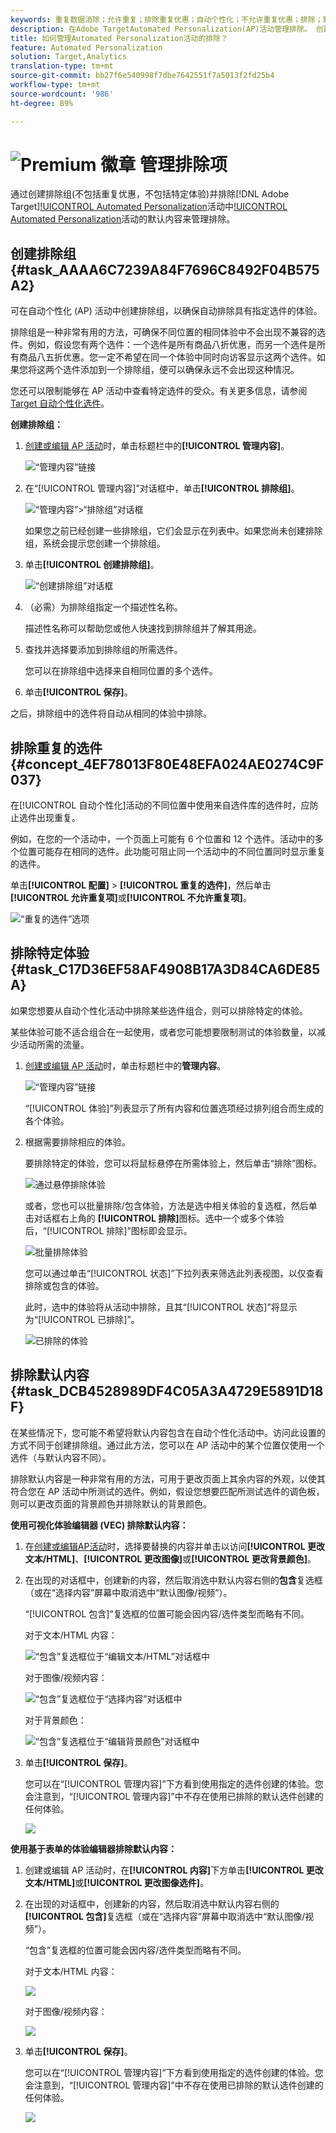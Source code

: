 ```yaml
---
keywords: 重复数据消除；允许重复；排除重复优惠；自动个性化；不允许重复优惠；排除；默认内容；排除组；
description: 在Adobe TargetAutomated Personalization(AP)活动管理排除。 创建排除组并排除重复优惠、特定体验和默认内容。
title: 如何管理Automated Personalization活动的排除？
feature: Automated Personalization
solution: Target,Analytics
translation-type: tm+mt
source-git-commit: bb27f6e540998f7dbe7642551f7a5013f2fd25b4
workflow-type: tm+mt
source-wordcount: '986'
ht-degree: 89%

---
```



# ![Premium 徽章](/help/assets/premium.png) 管理排除项

通过创建排除组(不包括重复优惠，不包括特定体验)并排除[!DNL Adobe Target][!UICONTROL Automated Personalization](AP)活动中[!UICONTROL Automated Personalization](AP)活动的默认内容来管理排除。

## 创建排除组 {#task_AAAA6C7239A84F7696C8492F04B575A2}

可在自动个性化 (AP) 活动中创建排除组，以确保自动排除具有指定选件的体验。

排除组是一种非常有用的方法，可确保不同位置的相同体验中不会出现不兼容的选件。例如，假设您有两个选件：一个选件是所有商品八折优惠，而另一个选件是所有商品八五折优惠。您一定不希望在同一个体验中同时向访客显示这两个选件。如果您将这两个选件添加到一个排除组，便可以确保永远不会出现这种情况。

您还可以限制能够在 AP 活动中查看特定选件的受众。有关更多信息，请参阅 [Target 自动个性化选件](/help/c-activities/t-automated-personalization/ap-target-offers.md)。

**创建排除组：**

1. [创建或编辑 AP 活动](/help/c-activities/t-automated-personalization/create-ap-activity.md)时，单击标题栏中的&#x200B;**[!UICONTROL 管理内容]**。

   ![“管理内容”链接](/help/c-activities/t-automated-personalization/assets/manage-content.png)

1. 在“[!UICONTROL 管理内容]”对话框中，单击&#x200B;**[!UICONTROL 排除组]**。

   ![“管理内容”>“排除组”对话框](/help/c-activities/t-automated-personalization/assets/exclusion_group_create-new.png)

   如果您之前已经创建一些排除组，它们会显示在列表中。如果您尚未创建排除组，系统会提示您创建一个排除组。

1. 单击&#x200B;**[!UICONTROL 创建排除组]**。

   ![“创建排除组”对话框](/help/c-activities/t-automated-personalization/assets/exclusion_group_create_dialog-new.png)

1. （必需）为排除组指定一个描述性名称。

   描述性名称可以帮助您或他人快速找到排除组并了解其用途。

1. 查找并选择要添加到排除组的所需选件。

   您可以在排除组中选择来自相同位置的多个选件。

1. 单击&#x200B;**[!UICONTROL 保存]**。

之后，排除组中的选件将自动从相同的体验中排除。

## 排除重复的选件 {#concept_4EF78013F80E48EFA024AE0274C9F037}

在[!UICONTROL 自动个性化]活动的不同位置中使用来自选件库的选件时，应防止选件出现重复。

例如，在您的一个活动中，一个页面上可能有 6 个位置和 12 个选件。活动中的多个位置可能存在相同的选件。此功能可阻止同一个活动中的不同位置同时显示重复的选件。

单击&#x200B;**[!UICONTROL 配置]** > **[!UICONTROL 重复的选件]**，然后单击&#x200B;**[!UICONTROL 允许重复项]**&#x200B;或&#x200B;**[!UICONTROL 不允许重复项]**。

![“重复的选件”选项](/help/c-activities/t-automated-personalization/assets/duplicate_offers-new.png)

## 排除特定体验 {#task_C17D36EF58AF4908B17A3D84CA6DE85A}

如果您想要从自动个性化活动中排除某些选件组合，则可以排除特定的体验。

某些体验可能不适合组合在一起使用，或者您可能想要限制测试的体验数量，以减少活动所需的流量。

1. [创建或编辑 AP 活动](/help/c-activities/t-automated-personalization/create-ap-activity.md)时，单击标题栏中的&#x200B;**管理内容**。

   ![“管理内容”链接](/help/c-activities/t-automated-personalization/assets/manage-content.png)

   “[!UICONTROL 体验]”列表显示了所有内容和位置选项经过排列组合而生成的各个体验。

1. 根据需要排除相应的体验。

   要排除特定的体验，您可以将鼠标悬停在所需体验上，然后单击“排除”图标。

   ![通过悬停排除体验](/help/c-activities/t-automated-personalization/assets/exclude_exp_1a.png)

   或者，您也可以批量排除/包含体验，方法是选中相关体验的复选框，然后单击对话框右上角的 **[!UICONTROL 排除]**&#x200B;图标。选中一个或多个体验后，“[!UICONTROL 排除]”图标即会显示。

   ![批量排除体验](/help/c-activities/t-automated-personalization/assets/exclude_exp_2a.png)

   您可以通过单击“[!UICONTROL 状态]”下拉列表来筛选此列表视图，以仅查看排除或包含的体验。

   此时，选中的体验将从活动中排除，且其“[!UICONTROL 状态]”将显示为“[!UICONTROL 已排除]”。

   ![已排除的体验](/help/c-activities/t-automated-personalization/assets/exclude_exp_3a.png)

## 排除默认内容 {#task_DCB4528989DF4C05A3A4729E5891D18F}

在某些情况下，您可能不希望将默认内容包含在自动个性化活动中。访问此设置的方式不同于创建排除组。通过此方法，您可以在 AP 活动中的某个位置仅使用一个选件（与默认内容不同）。

排除默认内容是一种非常有用的方法，可用于更改页面上其余内容的外观，以使其符合您在 AP 活动中所测试的选件。例如，假设您想要匹配所测试选件的调色板，则可以更改页面的背景颜色并排除默认的背景颜色。

**使用可视化体验编辑器 (VEC) 排除默认内容：**

1. 在[创建或编辑AP活动](/help/c-activities/t-automated-personalization/create-ap-activity.md)时，选择要替换的内容并单击以访问&#x200B;**[!UICONTROL 更改文本/HTML]**、**[!UICONTROL 更改图像]**&#x200B;或&#x200B;**[!UICONTROL 更改背景颜色]**。
1. 在出现的对话框中，创建新的内容，然后取消选中默认内容右侧的&#x200B;**包含**&#x200B;复选框（或在“选择内容”屏幕中取消选中“默认图像/视频”）。

   “[!UICONTROL 包含]”复选框的位置可能会因内容/选件类型而略有不同。

   对于文本/HTML 内容：

   ![“包含”复选框位于“编辑文本/HTML”对话框中](/help/c-activities/t-automated-personalization/assets/exclude_content_vec_1a.png)

   对于图像/视频内容：

   ![“包含”复选框位于“选择内容”对话框中](/help/c-activities/t-automated-personalization/assets/exclude_content_vec_2a.png)

   对于背景颜色：

   ![“包含”复选框位于“编辑背景颜色”对话框中](/help/c-activities/t-automated-personalization/assets/exclude_content_vec_3a.png)

1. 单击&#x200B;**[!UICONTROL 保存]**。

   您可以在“[!UICONTROL 管理内容]”下方看到使用指定的选件创建的体验。您会注意到，“[!UICONTROL 管理内容]”中不存在使用已排除的默认选件创建的任何体验。

   ![](assets/exclude_content_vec_4.png)

**使用基于表单的体验编辑器排除默认内容：**

1. 创建或编辑 AP 活动时，在&#x200B;**[!UICONTROL 内容]**&#x200B;下方单击&#x200B;**[!UICONTROL 更改文本/HTML]**&#x200B;或&#x200B;**[!UICONTROL 更改图像选件]**。
1. 在出现的对话框中，创建新的内容，然后取消选中默认内容右侧的&#x200B;**[!UICONTROL 包含]**&#x200B;复选框（或在“选择内容”屏幕中取消选中“默认图像/视频”）。

   “包含”复选框的位置可能会因内容/选件类型而略有不同。

   对于文本/HTML 内容：

   ![](assets/exclude_content_form_1.png)

   对于图像/视频内容：

   ![](assets/exclude_content_form_2.png)

1. 单击&#x200B;**[!UICONTROL 保存]**。

   您可以在“[!UICONTROL 管理内容]”下方看到使用指定的选件创建的体验。您会注意到，“[!UICONTROL 管理内容]”中不存在使用已排除的默认选件创建的任何体验。

   ![](assets/exclude_content_form_3.png)
